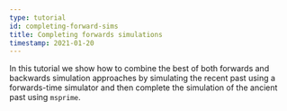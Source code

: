 ```yaml
---
type: tutorial
id: completing-forward-sims
title: Completing forwards simulations
timestamp: 2021-01-20
---
```

In this tutorial we show how to combine the best of both forwards and backwards simulation approaches by simulating
the recent past using a forwards-time simulator and then complete the simulation of the ancient past using `msprime`. 